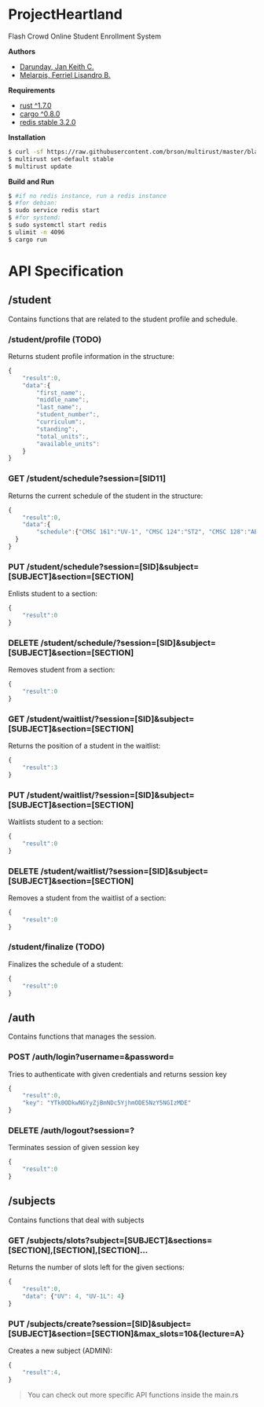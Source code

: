 # ProjectHeartland
Flash Crowd Online Student Enrollment System

**Authors**

- [Darunday, Jan Keith C.](https://github.com/jkcdarunday/)
- [Melarpis, Ferriel Lisandro B.](https://github.com/FerrielMelarpis/)

**Requirements**

- [rust ^1.7.0](https://www.rust-lang.org/downloads.html)
- [cargo ^0.8.0](http://doc.crates.io/)
- [redis stable 3.2.0](http://redis.io/download)

**Installation**
```bash
$ curl -sf https://raw.githubusercontent.com/brson/multirust/master/blastoff.sh | sh
$ multirust set-default stable
$ multirust update
```

**Build and Run**
```bash
$ #if no redis instance, run a redis instance
$ #for debian:
$ sudo service redis start
$ #for systemd:
$ sudo systemctl start redis
$ ulimit -n 4096
$ cargo run
```

# API Specification

## /student
Contains functions that are related to the student profile and schedule.

### /student/profile (TODO)
  Returns student profile information in the structure:
```javascript
{
	"result":0,
	"data":{
		"first_name":,
		"middle_name":,
		"last_name":,
		"student_number":,
		"curriculum":,
		"standing":,
		"total_units":,
		"available_units":
	}
}
```

### GET /student/schedule?session=[SID11]
  Returns the current schedule of the student in the structure:
```javascript
{
	"result":0,
	"data":{
		"schedule":{"CMSC 161":"UV-1", "CMSC 124":"ST2", "CMSC 128":"AB1", ...}
  }
}
```

### PUT /student/schedule?session=[SID]&subject=[SUBJECT]&section=[SECTION]
  Enlists student to a section:
```javascript
{
	"result":0
}
```

### DELETE /student/schedule/?session=[SID]&subject=[SUBJECT]&section=[SECTION]
  Removes student from a section:
```javascript
{
	"result":0
}
```

### GET /student/waitlist/?session=[SID]&subject=[SUBJECT]&section=[SECTION]
  Returns the position of a student in the waitlist:
```javascript
{
	"result":3
}
```

### PUT /student/waitlist/?session=[SID]&subject=[SUBJECT]&section=[SECTION]
  Waitlists student to a section:
```javascript
{
	"result":0
}
```

### DELETE /student/waitlist/?session=[SID]&subject=[SUBJECT]&section=[SECTION]
  Removes a student from the waitlist of a section:
```javascript
{
	"result":0
}
```

### /student/finalize (TODO)
  Finalizes the schedule of a student:
```javascript
{
	"result":0
}
```


## /auth
Contains functions that manages the session.

### POST /auth/login?username=&password=
  Tries to authenticate with given credentials and returns session key
```javascript
{
	"result":0,
	"key": "YTk0ODkwNGYyZjBmNDc5YjhmODE5NzY5NGIzMDE"  
}
```

### DELETE /auth/logout?session=?
  Terminates session of given session key
```javascript
{
	"result":0
}
```

## /subjects
Contains functions that deal with subjects

### GET /subjects/slots?subject=[SUBJECT]&sections=[SECTION],[SECTION],[SECTION]...
  Returns the number of slots left for the given sections:
```javascript
{
	"result":0,
	"data": {"UV": 4, "UV-1L": 4}
}
```

### PUT /subjects/create?session=[SID]&subject=[SUBJECT]&section=[SECTION]&max_slots=10&{lecture=A}
  Creates a new subject (ADMIN):
```javascript
{
	"result":4,
}
```

> You can check out more specific API functions inside the main.rs
